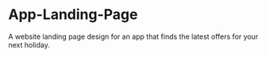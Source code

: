 # App-Landing-Page
A website landing page design for an app that finds the latest offers for your next holiday.
